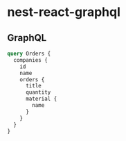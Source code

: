 # nest-react-graphql

## GraphQL

```graphql
query Orders {
  companies {
    id
    name
    orders {
      title
      quantity
      material {
        name
      }
    }
  }
}
```
